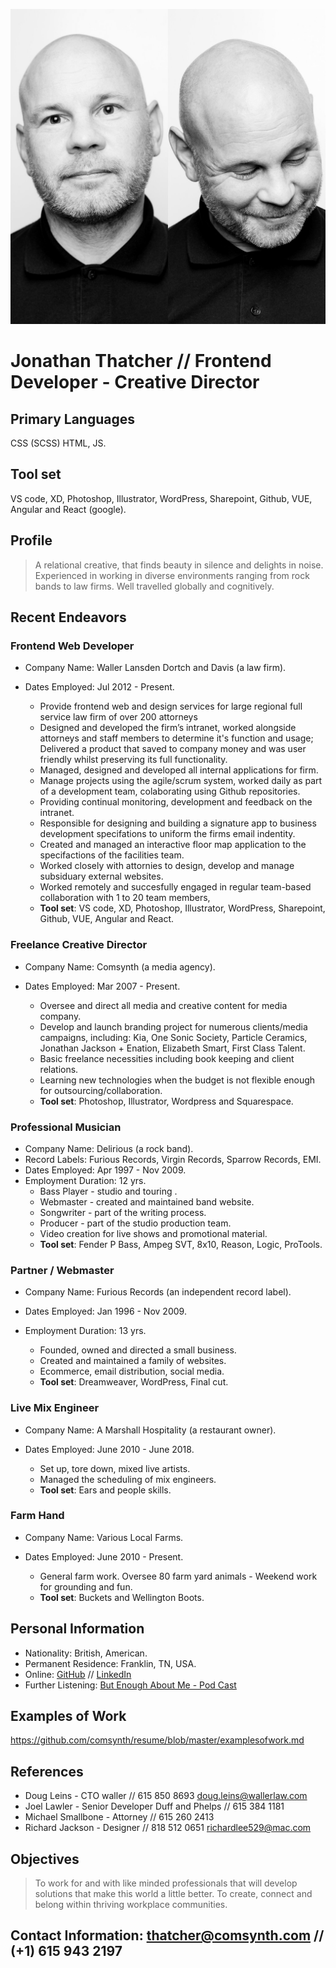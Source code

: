 ![](thatcher.jpg)
# Jonathan Thatcher // Frontend Developer - Creative Director
## Primary Languages
CSS (SCSS) HTML, JS.
## Tool set
VS code, XD, Photoshop, Illustrator, WordPress, Sharepoint, Github, VUE, Angular and React (google). 
## Profile
> A relational creative, that finds beauty in silence and delights in noise. Experienced in working in diverse environments ranging from rock bands to law firms. Well travelled globally and cognitively.

## Recent Endeavors
### Frontend Web Developer
- Company Name: Waller Lansden Dortch and Davis (a law firm).
- Dates Employed: Jul 2012 -  Present.

  - Provide frontend web and design services for large regional full service law firm of over 200 attorneys
  - Designed and developed the firm’s intranet, worked alongside attorneys and staff members to determine it's function and usage; Delivered a product that saved to company money and was user friendly whilst preserving its full functionality.
  - Managed, designed and developed all internal applications for firm.
  - Manage projects using the agile/scrum system, worked daily as part of a development team, colaborating using Github repositories.
  - Providing continual monitoring, development and feedback on the intranet.
  - Responsible for designing and building a signature app to business development specifations to uniform the firms email indentity.
  - Created and managed an interactive floor map application to the specifactions of the facilities team.
  - Worked closely with attornies to design, develop and manage subsiduary external websites.
  - Worked remotely and succesfully engaged in regular team-based collaboration with 1 to 20 team members,
  - **Tool set**: VS code, XD, Photoshop, Illustrator, WordPress, Sharepoint, Github, VUE, Angular and React. 
 
### Freelance Creative Director
- Company Name: Comsynth (a media agency).
- Dates Employed: Mar 2007 - Present.

  - Oversee and direct all media and creative content for media company.
  - Develop and launch branding project for numerous clients/media campaigns, including: Kia, One Sonic Society, Particle Ceramics, Jonathan Jackson + Enation, Elizabeth Smart, First Class Talent.
  - Basic freelance necessities including book keeping and client relations. 
  - Learning new technologies when the budget is not flexible enough for outsourcing/collaboration.
  - **Tool set**: Photoshop, Illustrator, Wordpress and Squarespace.
### Professional Musician
- Company Name: Delirious (a rock band).
- Record Labels: Furious Records, Virgin Records, Sparrow Records, EMI.
- Dates Employed: Apr 1997 - Nov 2009. 
- Employment Duration: 12 yrs.
  - Bass Player - studio and touring .
  - Webmaster - created and maintained band website.
  - Songwriter - part of the writing process.
  - Producer -  part of the studio production team.
  - Video creation for live shows and promotional material.
  - **Tool set**: Fender P Bass, Ampeg SVT, 8x10, Reason, Logic, ProTools.
### Partner / Webmaster
- Company Name: Furious Records (an independent record label).
- Dates Employed: Jan 1996 - Nov 2009.
- Employment Duration: 13 yrs.

  - Founded, owned and directed a small business.
  - Created and maintained a family of websites. 
  - Ecommerce, email distribution, social media.
  - **Tool set**: Dreamweaver, WordPress, Final cut.
### Live Mix Engineer
- Company Name: A Marshall Hospitality (a restaurant owner).
- Dates Employed: June 2010 - June 2018.

  - Set up, tore down, mixed live artists.
  - Managed the scheduling of mix engineers.
  - **Tool set**: Ears and people skills.
### Farm Hand
- Company Name: Various Local Farms.
- Dates Employed: June 2010 - Present.

  - General farm work. Oversee 80 farm yard animals -  Weekend work for grounding and fun.
  - **Tool set**: Buckets and Wellington Boots.
## Personal Information
- Nationality: British, American.
- Permanent Residence: Franklin, TN, USA.
- Online: [GitHub](https://github.com/comsynth/resume/) // [LinkedIn](https://www.linkedin.com/in/arkyard/)
- Further Listening: [But Enough About Me - Pod Cast](https://podcasts.apple.com/us/podcast/ep-12-jon-thatcher/id1464781115?i=1000454409914)



## Examples of Work
https://github.com/comsynth/resume/blob/master/examplesofwork.md

## References
- Doug Leins - CTO waller // 615 850 8693 doug.leins@wallerlaw.com
- Joel Lawler - Senior Developer Duff and Phelps // 615 384 1181
- Michael Smallbone - Attorney // 615 260 2413
- Richard Jackson - Designer // 818 512 0651 richardlee529@mac.com

## Objectives
> To work for and with like minded professionals that will develop solutions that make this world a little better. To create, connect and belong within thriving workplace communities.

## Contact Information: [thatcher@comsynth.com](mailto:thatcher@comsynth.com) // (+1) **615 943 2197**

